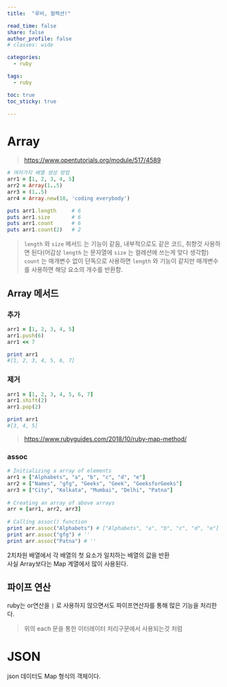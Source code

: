 ```yaml
---
title:  "루비, 컬렉션!"

read_time: false
share: false
author_profile: false
# classes: wide

categories:
  - ruby

tags:
  - ruby

toc: true
toc_sticky: true

---
```



# Array

> https://www.opentutorials.org/module/517/4589

```rb
# 여러가지 배열 생성 방법
arr1 = [1, 2, 3, 4, 5]
arr2 = Array(1..5)
arr3 = (1..5)
arr4 = Array.new(10, 'coding everybody')

puts arr1.length     # 6
puts arr1.size       # 6
puts arr1.count      # 6
puts arr1.count(2)   # 2
```

> `length` 와 `size` 메서드 는 기능이 같음, 내부적으로도 같은 코드, 취향것 사용하면 된다(어감상 `length` 는 문자열에 `size` 는 컬레션에 쓰는게 맞다 생각함)  
>  `count` 는 매개변수 없이 단독으로 사용하면 `length` 와 기능이 같지만 매개변수를 사용하면 해당 요소의 개수를 반환함.  

## Array 메서드  

### 추가

```rb
arr1 = [1, 2, 3, 4, 5]
arr1.push(6)
arr1 << 7

print arr1
#[1, 2, 3, 4, 5, 6, 7]
```

### 제거  

```rb
arr1 = [1, 2, 3, 4, 5, 6, 7]
arr1.shift(2)
arr1.pop(2)

print arr1
#[3, 4, 5]      
```


> https://www.rubyguides.com/2018/10/ruby-map-method/

### assoc

```rb
# Initializing a array of elements 
arr1 = ["Alphabets", "a", "b", "c", "d", "e"] 
arr2 = ["Names", "gfg", "Geeks", "Geek", "GeeksforGeeks"] 
arr3 = ["City", "Kolkata", "Mumbai", "Delhi", "Patna"] 
  
# Creating an array of above arrays 
arr = [arr1, arr2, arr3] 
  
# Calling assoc() function 
print arr.assoc("Alphabets") # ["Alphabets", "a", "b", "c", "d", "e"]
print arr.assoc("gfg") # ''
print arr.assoc("Patna") # ''
```

2치차원 배열에서 각 배열의 첫 요소가 일치하는 배열의 값을 반환  
사실 Array보다는 Map 계열에서 많이 사용된다.

## 파이프 연산  

ruby는 or연산을 `|` 로 사용하지 않으면서도 파이프연산자를 통해 많은 기능을 처리한다.  
> 위의 each 문을 통한 이터레이터 처리구문에서 사용되는것 처럼

# JSON

json 데이터도 Map 형식의 객체이다.  
